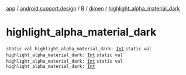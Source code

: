 [app](../../../index.md) / [android.support.design](../../index.md) / [R](../index.md) / [dimen](index.md) / [highlight_alpha_material_dark](.)

# highlight_alpha_material_dark

`static val highlight_alpha_material_dark: `[`Int`](https://kotlinlang.org/api/latest/jvm/stdlib/kotlin/-int/index.html)
`static val highlight_alpha_material_dark: `[`Int`](https://kotlinlang.org/api/latest/jvm/stdlib/kotlin/-int/index.html)
`static val highlight_alpha_material_dark: `[`Int`](https://kotlinlang.org/api/latest/jvm/stdlib/kotlin/-int/index.html)
`static val highlight_alpha_material_dark: `[`Int`](https://kotlinlang.org/api/latest/jvm/stdlib/kotlin/-int/index.html)